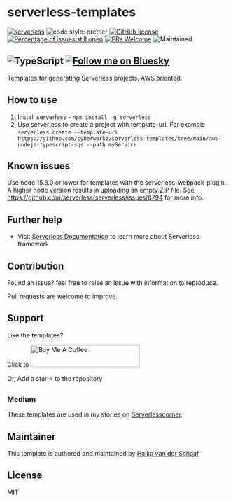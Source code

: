 # serverless-templates
[![serverless](http://public.serverless.com/badges/v3.svg)](http://www.serverless.com)
![code style: prettier](https://img.shields.io/badge/code_style-prettier-ff69b4.svg?style=flat-square)
[![GitHub license](https://img.shields.io/badge/license-MIT-blue.svg)](https://github.com/sudokar/nx-serverless/blob/master/LICENSE)
[![Percentage of issues still open](http://isitmaintained.com/badge/open/Naereen/badges.svg)](http://isitmaintained.com/project/Naereen/badges 'Percentage of issues still open')
[![PRs Welcome](https://img.shields.io/badge/PRs-welcome-brightgreen.svg)](https://github.com/sudokar/nx-serverless)
![Maintained](https://img.shields.io/maintenance/yes/2023.svg)

![TypeScript](https://img.shields.io/badge/typescript-%23007ACC.svg?style=for-the-badge&logo=typescript&logoColor=white)
[![Follow me on Bluesky](https://img.shields.io/badge/Bluesky-0285FF?logo=bluesky&logoColor=fff&label=Follow%20me%20on&color=0285FF)](https://bsky.app/profile/serverlesscorner.com)
---
Templates for generating Serverless projects. AWS oriented.


## How to use 
1. Install serverless - ```npm install -g serverless```
2. Use serverless to create a project with template-url. For example
   ```serverless create --template-url https://github.com/cyberworkz/serverless-templates/tree/main/aws-nodejs-typescript-sqs --path myService```
   
## Known issues
Use node 15.3.0 or lower for templates with the serverless-webpack-plugin. A higher node version results in uploading an empty ZIP file. See https://github.com/serverless/serverless/issues/8794 for more info.

## Further help

- Visit [Serverless Documentation](https://www.serverless.com/framework/docs/) to learn more about Serverless framework

## Contribution

Found an issue? feel free to raise an issue with information to reproduce.

Pull requests are welcome to improve.

## Support

Like the templates?

Click to <a href="https://www.buymeacoffee.com/haiko" target="_blank"><img src="https://cdn.buymeacoffee.com/buttons/default-orange.png" alt="Buy Me A Coffee" height="50" width="250"></a>

Or, Add a star :star: to the repository

### Medium ###
These templates are used in my stories on <a href="https://serverlesscorner.com" target="_blank">Serverlesscorner</a>. 

## Maintainer

This template is authored and maintained by [Haiko van der Schaaf](https://github.com/cyberworkz)

## License

MIT

